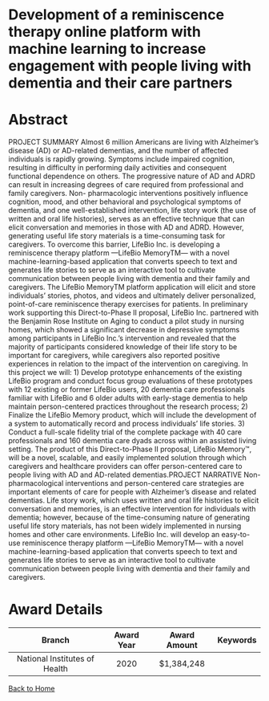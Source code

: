 
Development of a reminiscence therapy online platform with machine learning to increase engagement with people living with dementia and their care partners
===========================================================================================================================================================

# Abstract


PROJECT SUMMARY
Almost 6 million Americans are living with Alzheimer’s disease (AD) or AD-related dementias, and the number
of affected individuals is rapidly growing. Symptoms include impaired cognition, resulting in difficulty in
performing daily activities and consequent functional dependence on others. The progressive nature of AD and
ADRD can result in increasing degrees of care required from professional and family caregivers. Non-
pharmacologic interventions positively influence cognition, mood, and other behavioral and psychological
symptoms of dementia, and one well-established intervention, life story work (the use of written and oral life
histories), serves as an effective technique that can elicit conversation and memories in those with AD and
ADRD. However, generating useful life story materials is a time-consuming task for caregivers. To overcome
this barrier, LifeBio Inc. is developing a reminiscence therapy platform —LifeBio MemoryTM— with a novel
machine-learning-based application that converts speech to text and generates life stories to serve as an
interactive tool to cultivate communication between people living with dementia and their family and caregivers.
The LifeBio MemoryTM platform application will elicit and store individuals’ stories, photos, and videos and
ultimately deliver personalized, point-of-care reminiscence therapy exercises for patients. In preliminary work
supporting this Direct-to-Phase II proposal, LifeBio Inc. partnered with the Benjamin Rose Institute on Aging to
conduct a pilot study in nursing homes, which showed a significant decrease in depressive symptoms among
participants in LifeBio Inc.’s intervention and revealed that the majority of participants considered knowledge of
their life story to be important for caregivers, while caregivers also reported positive experiences in relation to
the impact of the intervention on caregiving. In this project we will: 1) Develop prototype enhancements of the
existing LifeBio program and conduct focus group evaluations of these prototypes with 12 existing or former
LifeBio users, 20 dementia care professionals familiar with LifeBio and 6 older adults with early-stage dementia
to help maintain person-centered practices throughout the research process; 2) Finalize the LifeBio Memory
product, which will include the development of a system to automatically record and process individuals’ life
stories. 3) Conduct a full-scale fidelity trial of the complete package with 40 care professionals and 160 dementia
care dyads across within an assisted living setting. The product of this Direct-to-Phase II proposal, LifeBio
Memory™, will be a novel, scalable, and easily implemented solution through which caregivers and healthcare
providers can offer person-centered care to people living with AD and AD-related dementias.PROJECT NARRATIVE
Non-pharmacological interventions and person-centered care strategies are important elements of care for
people with Alzheimer’s disease and related dementias. Life story work, which uses written and oral life
histories to elicit conversation and memories, is an effective intervention for individuals with dementia;
however, because of the time-consuming nature of generating useful life story materials, has not been widely
implemented in nursing homes and other care environments. LifeBio Inc. will develop an easy-to-use
reminiscence therapy platform —LifeBio MemoryTM— with a novel machine-learning-based application that
converts speech to text and generates life stories to serve as an interactive tool to cultivate communication
between people living with dementia and their family and caregivers.  

# Award Details

|Branch|Award Year|Award Amount|Keywords|
| :---: | :---: | :---: | :---: |
|National Institutes of Health|2020|$1,384,248||
  
  


[Back to Home](https://github.com/chrischow/dod_sbir_awards/Reports/JH/#2502)